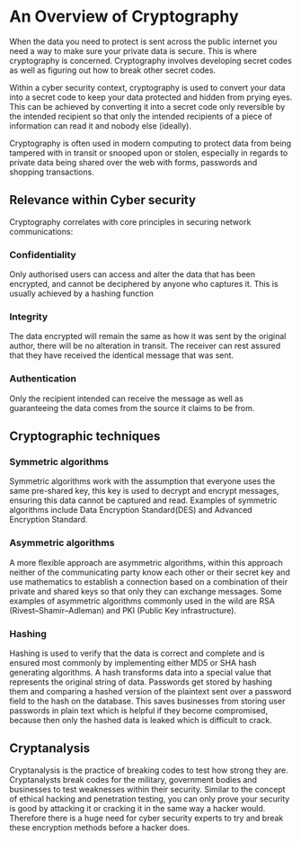<h1>An Overview of Cryptography </h1>

When the data you need to protect is sent across the public internet you need a way to make sure your private data is secure. This is where cryptography is concerned.
Cryptography involves developing secret codes as well as figuring out how to break other secret codes.

Within a cyber security context, cryptography is used to convert your data into a secret code to keep your data protected and hidden from prying eyes. This can be achieved by converting it into a secret code only reversible by the intended recipient so that only the intended recipients of a piece of information can read it and nobody else (ideally). 

Cryptography is often used in modern computing to protect data from being tampered with in transit or snooped upon or stolen, especially in regards to private data being shared over the web with forms, passwords and shopping transactions.

<h2>Relevance within Cyber security</h2>
Cryptography correlates with core principles in securing network communications:

<h3>Confidentiality</h3>
Only authorised users can access and alter the data that has been encrypted, and cannot be deciphered by anyone who captures it. This is usually achieved by a hashing function
<h3>Integrity</h3>
The data encrypted will remain the same as how it was sent by the original author, there will be no alteration in transit. The receiver can rest assured that they have received the identical message that was sent.
<h3>Authentication</h3>
Only the recipient intended can receive the message as well as guaranteeing the data comes from the source it claims to be from. 



<h2>Cryptographic techniques</h2>
<h3>Symmetric algorithms</h3>
Symmetric algorithms work with the assumption that everyone uses the same pre-shared key, this key is used to decrypt and encrypt messages, ensuring this data cannot be captured and read. Examples of symmetric algorithms include Data Encryption Standard(DES) and Advanced Encryption Standard.

<h3>Asymmetric algorithms</h3>
A more flexible approach are asymmetric algorithms, within this approach neither of the communicating party know each other or their secret key and use mathematics to establish a connection based on a combination of their private and shared keys so that only they can exchange messages. Some examples of asymmetric algorithms commonly used in the wild are RSA (Rivest–Shamir–Adleman) and PKI (Public Key infrastructure).

<h3>Hashing</h3>
Hashing is used to verify that the data is correct and complete and is ensured most commonly by implementing either  MD5 or SHA hash generating algorithms. A hash transforms data into a special value that represents the original string of data. Passwords get stored by hashing them and comparing a hashed version of the plaintext sent over a password field to the hash on the database. This saves businesses from storing user passwords in plain text which is helpful if they become compromised, because then only the hashed data is leaked which is difficult to crack.


<h2>Cryptanalysis</h2>

Cryptanalysis is the practice of breaking codes to test how strong they are. Cryptanalysts break codes for the military, government bodies and businesses to test weaknesses within their security. Similar to the concept of ethical hacking and penetration testing, you can only prove your security is good by attacking it or cracking it in the same way a hacker would. Therefore there is a huge need for cyber security experts to try and break these encryption methods before a hacker does.


 
